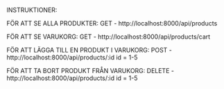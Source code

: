 INSTRUKTIONER:

FÖR ATT SE ALLA PRODUKTER:
GET - http://localhost:8000/api/products

FÖR ATT SE VARUKORG: 
GET - http://localhost:8000/api/products/cart

FÖR ATT LÄGGA TILL EN PRODUKT I VARUKORG: 
POST - http://localhost:8000/api/products/:id
id = 1-5

FÖR ATT TA BORT PRODUKT FRÅN VARUKORG: 
DELETE - http://localhost:8000/api/products/:id
id = 1-5